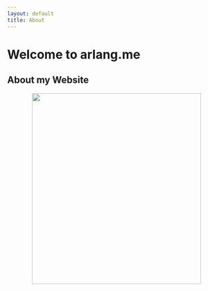 ```yaml
---
layout: default
title: About
---
```



# **Welcome to arlang.me**


## **About my Website**



<p align="center">
    <img width="390" height="440" src="https://avatars.githubusercontent.com/u/93165207?v=4">
</p>
